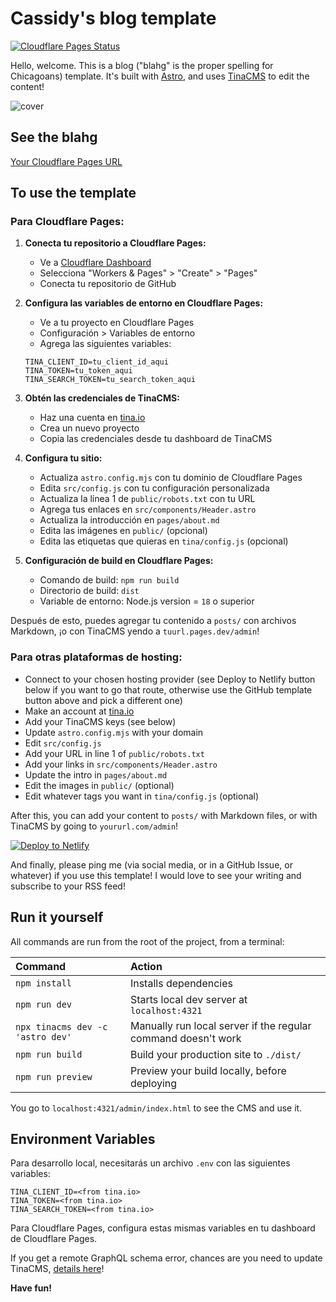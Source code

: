 # Cassidy's blog template

[![Cloudflare Pages Status](https://img.shields.io/badge/Cloudflare-Pages-orange)](https://pages.cloudflare.com/)

Hello, welcome. This is a blog ("blahg" is the proper spelling for Chicagoans) template. It's built with [Astro](https://astro.build), and uses [TinaCMS](https://tina.io) to edit the content!

![cover](https://github.com/cassidoo/blahg/assets/1454517/b56ff04f-9499-48e7-be62-d9b422c4287d)

## See the blahg

[Your Cloudflare Pages URL](https://your-project.pages.dev/)

## To use the template

### Para Cloudflare Pages:

1. **Conecta tu repositorio a Cloudflare Pages:**
   - Ve a [Cloudflare Dashboard](https://dash.cloudflare.com/)
   - Selecciona "Workers & Pages" > "Create" > "Pages"
   - Conecta tu repositorio de GitHub

2. **Configura las variables de entorno en Cloudflare Pages:**
   - Ve a tu proyecto en Cloudflare Pages
   - Configuración > Variables de entorno
   - Agrega las siguientes variables:
   ```
   TINA_CLIENT_ID=tu_client_id_aqui
   TINA_TOKEN=tu_token_aqui
   TINA_SEARCH_TOKEN=tu_search_token_aqui
   ```

3. **Obtén las credenciales de TinaCMS:**
   - Haz una cuenta en [tina.io](https://tina.io/)
   - Crea un nuevo proyecto
   - Copia las credenciales desde tu dashboard de TinaCMS

4. **Configura tu sitio:**
   - Actualiza `astro.config.mjs` con tu dominio de Cloudflare Pages
   - Edita `src/config.js` con tu configuración personalizada
   - Actualiza la línea 1 de `public/robots.txt` con tu URL
   - Agrega tus enlaces en `src/components/Header.astro`
   - Actualiza la introducción en `pages/about.md`
   - Edita las imágenes en `public/` (opcional)
   - Edita las etiquetas que quieras en `tina/config.js` (opcional)

5. **Configuración de build en Cloudflare Pages:**
   - Comando de build: `npm run build`
   - Directorio de build: `dist`
   - Variable de entorno: Node.js version = `18` o superior

Después de esto, puedes agregar tu contenido a `posts/` con archivos Markdown, ¡o con TinaCMS yendo a `tuurl.pages.dev/admin`!

### Para otras plataformas de hosting:

- Connect to your chosen hosting provider (see Deploy to Netlify button below if you want to go that route, otherwise use the GitHub template button above and pick a different one)
- Make an account at [tina.io](https://tina.io/)
- Add your TinaCMS keys (see below)
- Update `astro.config.mjs` with your domain
- Edit `src/config.js`
- Add your URL in line 1 of `public/robots.txt`
- Add your links in `src/components/Header.astro`
- Update the intro in `pages/about.md`
- Edit the images in `public/` (optional)
- Edit whatever tags you want in `tina/config.js` (optional)

After this, you can add your content to `posts/` with Markdown files, or with TinaCMS by going to `yoururl.com/admin`!

[![Deploy to Netlify](https://www.netlify.com/img/deploy/button.svg)](https://app.netlify.com/start/deploy?repository=https://github.com/cassidoo/blahg)

And finally, please ping me (via social media, or in a GitHub Issue, or whatever) if you use this template! I would love to see your writing and subscribe to your RSS feed!

## Run it yourself

All commands are run from the root of the project, from a terminal:

| Command                          | Action                                                        |
| :------------------------------- | :------------------------------------------------------------ |
| `npm install`                    | Installs dependencies                                         |
| `npm run dev`                    | Starts local dev server at `localhost:4321`                   |
| `npx tinacms dev -c 'astro dev'` | Manually run local server if the regular command doesn't work |
| `npm run build`                  | Build your production site to `./dist/`                       |
| `npm run preview`                | Preview your build locally, before deploying                  |

You go to `localhost:4321/admin/index.html` to see the CMS and use it.

## Environment Variables

Para desarrollo local, necesitarás un archivo `.env` con las siguientes variables:

```env
TINA_CLIENT_ID=<from tina.io>
TINA_TOKEN=<from tina.io>
TINA_SEARCH_TOKEN=<from tina.io>
```

Para Cloudflare Pages, configura estas mismas variables en tu dashboard de Cloudflare Pages.

If you get a remote GraphQL schema error, chances are you need to update TinaCMS, [details here](https://tina.io/docs/introduction/faq#how-do-i-resolve-the-local-graphql-schema-doesnt-match-the-remote-graphql-schema-errors)!

**Have fun!**
